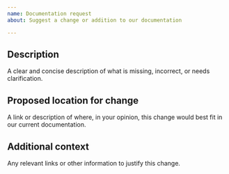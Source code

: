 ```yaml
---
name: Documentation request
about: Suggest a change or addition to our documentation

---
```


## Description
A clear and concise description of what is missing, incorrect, or needs clarification.

## Proposed location for change
A link or description of where, in your opinion, this change would best fit in our current documentation.

## Additional context
Any relevant links or other information to justify this change.
